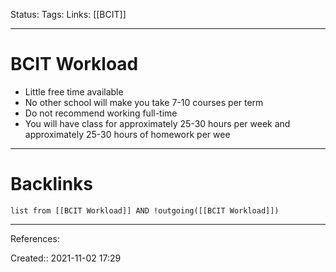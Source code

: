 Status: 
Tags: 
Links: [[BCIT]]
___
# BCIT Workload
- Little free time available
- No other school will make you take 7-10 courses per term
- Do not recommend working full-time
- You will have class for approximately 25-30 hours per week and approximately 25-30 hours of homework per wee
___
# Backlinks
```dataview
list from [[BCIT Workload]] AND !outgoing([[BCIT Workload]])
```
___
References:

Created:: 2021-11-02 17:29

